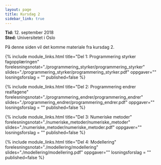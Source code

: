 ```yaml
---
layout: page
title: Kursdag 2
sidebar_link: true
---
```

**Tid:** 12. september 2018  
**Sted:** Universitetet i Oslo

På denne siden vil det komme materiale fra kursdag 2. 

{% include module_links.html 
title="Del 1: Programmering styrker fagopplæringen" 
forelesningsnotat="./programmering_styrker/programmering_styrker" 
slides="./programmering_styrker/programmering_styrker.pdf" 
oppgaver=""
losningsforslag = ""
published=false
%}


{% include module_links.html 
title="Del 2: Programmering endrer realfagene" 
forelesningsnotat="./programmering_endrer/programmering_endrer" 
slides="./programmering_endrer/programmering_endrer.pdf" 
oppgaver=""
losningsforslag = ""
published=false
%}


{% include module_links.html 
title="Del 3: Numeriske metoder" 
forelesningsnotat="./numeriske_metoder/numeriske_metoder" 
slides="./numeriske_metoder/numeriske_metoder.pdf" 
oppgaver=""
losningsforslag = ""
published=false
%}


{% include module_links.html 
title="Del 4: Modellering" 
forelesningsnotat="./modellering/modellering" 
slides="./modellering/modellering.pdf" 
oppgaver=""
losningsforslag = ""
published=false
%}